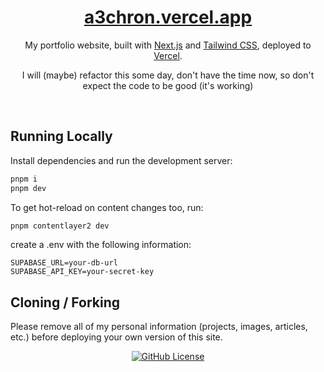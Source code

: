<div align="center">
    <a href="https://a3chron.vercel.app/"><h1 align="center">a3chron.vercel.app</h1></a>
    
My portfolio website, built with [Next.js](https://nextjs.org/) and [Tailwind CSS](https://tailwindcss.com/), deployed to [Vercel](https://vercel.com/).

I will (maybe) refactor this some day, don't have the time now, so don't expect the code to be good (it's working)

</div>

<br/>

## Running Locally

Install dependencies and run the development server:

```bash
pnpm i
pnpm dev
```

To get hot-reload on content changes too, run:

```bash
pnpm contentlayer2 dev
```

create a .env with the following information:

```
SUPABASE_URL=your-db-url
SUPABASE_API_KEY=your-secret-key
```

## Cloning / Forking

Please remove all of my personal information (projects, images, articles, etc.) before deploying your own version of this site.

<p align="center"><a href="https://github.com/a3chron/portfolio/blob/main/LICENSE"><img alt="GitHub License" src="https://img.shields.io/github/license/a3chron/portfolio?style=for-the-badge&labelColor=363a4f&color=b7bdf8">
</a></p>
